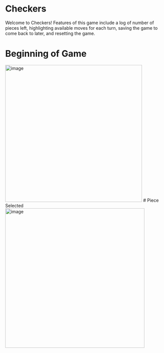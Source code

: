 # Checkers
Welcome to Checkers! Features of this game include a log of number of pieces left, highlighting available moves for each turn, saving the game to come back to later, and resetting the game.

# Beginning of Game
<img width="436" alt="image" src="https://user-images.githubusercontent.com/64802771/216865657-4c643c75-8455-4e9a-a235-db2b2cb8d1b3.png">
# Piece Selected
<img width="444" alt="image" src="https://user-images.githubusercontent.com/64802771/216865584-9cd32c3c-af8e-49f7-b128-5a90179868d5.png">
